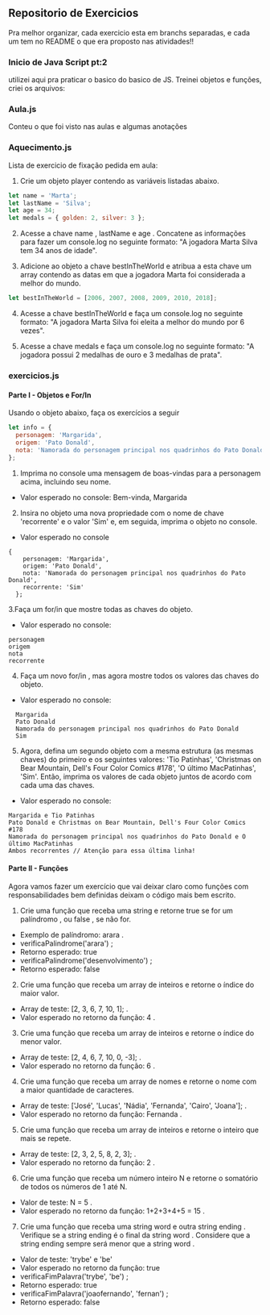 ## Repositorio de Exercicios

Pra melhor organizar, cada exercicio esta em branchs separadas, e cada um tem no README o que era proposto nas atividades!!

### Inicio de Java Script pt:2

utilizei aqui pra praticar o basico do basico de JS.
Treinei objetos e funções, criei os arquivos:

### Aula.js

Conteu o que foi visto nas aulas e algumas anotações

### Aquecimento.js

Lista de exercicio de fixação pedida em aula:

1. Crie um objeto player contendo as variáveis listadas abaixo.

```js
let name = 'Marta';
let lastName = 'Silva';
let age = 34;
let medals = { golden: 2, silver: 3 };
```

2. Acesse a chave name , lastName e age . Concatene as informações para fazer um console.log no seguinte formato: "A jogadora Marta Silva tem 34 anos de idade".

3. Adicione ao objeto a chave bestInTheWorld e atribua a esta chave um array contendo as datas em que a jogadora Marta foi considerada a melhor do mundo.

```js
let bestInTheWorld = [2006, 2007, 2008, 2009, 2010, 2018];
```

4. Acesse a chave bestInTheWorld e faça um console.log no seguinte formato: "A jogadora Marta Silva foi eleita a melhor do mundo por 6 vezes".

5. Acesse a chave medals e faça um console.log no seguinte formato: "A jogadora possui 2 medalhas de ouro e 3 medalhas de prata".

### exercicios.js

#### Parte I - Objetos e For/In

Usando o objeto abaixo, faça os exercícios a seguir

```js
let info = {
  personagem: 'Margarida',
  origem: 'Pato Donald',
  nota: 'Namorada do personagem principal nos quadrinhos do Pato Donald',
};
```

1. Imprima no console uma mensagem de boas-vindas para a personagem acima, incluindo seu nome.

- Valor esperado no console: Bem-vinda, Margarida

2. Insira no objeto uma nova propriedade com o nome de chave 'recorrente' e o valor 'Sim' e, em seguida, imprima o objeto no console.

- Valor esperado no console

```
{
    personagem: 'Margarida',
    origem: 'Pato Donald',
    nota: 'Namorada do personagem principal nos quadrinhos do Pato Donald',
    recorrente: 'Sim'
  };
```

3.Faça um for/in que mostre todas as chaves do objeto.

- Valor esperado no console:

```
personagem
origem
nota
recorrente
```

4. Faça um novo for/in , mas agora mostre todos os valores das chaves do objeto.

- Valor esperado no console:

```
  Margarida
  Pato Donald
  Namorada do personagem principal nos quadrinhos do Pato Donald
  Sim
```

5. Agora, defina um segundo objeto com a mesma estrutura (as mesmas chaves) do primeiro e os seguintes valores: 'Tio Patinhas', 'Christmas on Bear Mountain, Dell's Four Color Comics #178', 'O último MacPatinhas', 'Sim'. Então, imprima os valores de cada objeto juntos de acordo com cada uma das chaves.

- Valor esperado no console:

```
Margarida e Tio Patinhas
Pato Donald e Christmas on Bear Mountain, Dell's Four Color Comics #178
Namorada do personagem principal nos quadrinhos do Pato Donald e O último MacPatinhas
Ambos recorrentes // Atenção para essa última linha!
```

#### Parte II - Funções

Agora vamos fazer um exercício que vai deixar claro como funções com responsabilidades bem definidas deixam o código mais bem escrito.

1. Crie uma função que receba uma string e retorne true se for um palíndromo , ou false , se não for.

- Exemplo de palíndromo: arara .
- verificaPalindrome('arara') ;
- Retorno esperado: true
- verificaPalindrome('desenvolvimento') ;
- Retorno esperado: false

2. Crie uma função que receba um array de inteiros e retorne o índice do maior valor.

- Array de teste: [2, 3, 6, 7, 10, 1]; .
- Valor esperado no retorno da função: 4 .

3. Crie uma função que receba um array de inteiros e retorne o índice do menor valor.

- Array de teste: [2, 4, 6, 7, 10, 0, -3]; .
- Valor esperado no retorno da função: 6 .

4. Crie uma função que receba um array de nomes e retorne o nome com a maior quantidade de caracteres.

- Array de teste: ['José', 'Lucas', 'Nádia', 'Fernanda', 'Cairo', 'Joana']; .
- Valor esperado no retorno da função: Fernanda .

5. Crie uma função que receba um array de inteiros e retorne o inteiro que mais se repete.

- Array de teste: [2, 3, 2, 5, 8, 2, 3]; .
- Valor esperado no retorno da função: 2 .

6. Crie uma função que receba um número inteiro N e retorne o somatório de todos os números de 1 até N.

- Valor de teste: N = 5 .
- Valor esperado no retorno da função: 1+2+3+4+5 = 15 .

7. Crie uma função que receba uma string word e outra string ending . Verifique se a string ending é o final da string word . Considere que a string ending sempre será menor que a string word .

- Valor de teste: 'trybe' e 'be'
- Valor esperado no retorno da função: true
- verificaFimPalavra('trybe', 'be') ;
- Retorno esperado: true
- verificaFimPalavra('joaofernando', 'fernan') ;
- Retorno esperado: false
